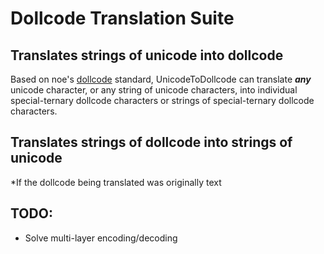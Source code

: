 # Dollcode Translation Suite
## Translates strings of unicode into dollcode

Based on noe's [dollcode](https://noe.sh/dollcode/) standard, UnicodeToDollcode can translate ***any*** unicode character, or any string of unicode characters, into individual special-ternary dollcode characters or strings of special-ternary dollcode characters.  

## Translates strings of dollcode into strings of unicode
*If the dollcode being translated was originally text

## TODO:
- Solve multi-layer encoding/decoding
